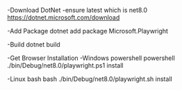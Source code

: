 -Download DotNet 
-ensure latest which is net8.0
https://dotnet.microsoft.com/download

-Add Package
dotnet add package Microsoft.Playwright

-Build 
dotnet build

-Get Browser Installation
-Windows powershell
powershell ./bin/Debug/net8.0/playwright.ps1 install

-Linux bash
bash ./bin/Debug/net8.0/playwright.sh install

